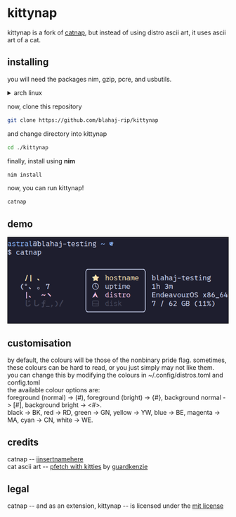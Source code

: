 # kittynap  
kittynap is a fork of [catnap](https://github.com/iinsertnamehere/catnap), but instead of using distro ascii art, it uses ascii art of a cat.  
  
## installing  
  
you will need the packages nim, gzip, pcre, and usbutils.  
<details>  
  <summary>arch linux</summary>  
  
  ```bash
  sudo pacman -S nim gzip pcre usbutils --needed
  ```
  
</details>  
  
now, clone this repository  
```bash
git clone https://github.com/blahaj-rip/kittynap
```

and change directory into kittynap  
```bash
cd ./kittynap
```
  
finally, install using **nim**  
```bash
nim install
```
  
now, you can run kittynap!  
```bash
catnap
```
  
## demo  
![screenshot](image/demo.png)  
  
## customisation  
by default, the colours will be those of the nonbinary pride flag. sometimes, these colours can be hard to read, or you just simply may not like them.  
you can change this by modifying the colours in ~/.config/distros.toml and config.toml  
the available colour options are:  
foreground (normal) -> (#), foreground (bright) -> {#}, background normal -> [#], background bright -> <#>.  
black -> BK, red -> RD, green -> GN, yellow -> YW, blue -> BE, magenta -> MA, cyan -> CN, white -> WE.  
  
## credits  
catnap -- [iinsertnamehere](https://github.com/iinsertnamehere)  
cat ascii art -- [pfetch with kitties](https://github.com/GuardKenzie/pfetch-with-kitties) by [guardkenzie](https://github.com/GuardKenzie)  
  
## legal  
catnap -- and as an extension, kittynap -- is licensed under the [mit license](license)  